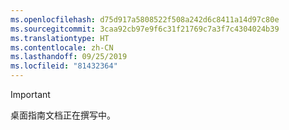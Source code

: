 ```yaml
---
ms.openlocfilehash: d75d917a5808522f508a242d6c8411a14d97c80e
ms.sourcegitcommit: 3caa92cb97e9f6c31f21769c7a3f7c4304024b39
ms.translationtype: HT
ms.contentlocale: zh-CN
ms.lasthandoff: 09/25/2019
ms.locfileid: "81432364"
---
```


> [!IMPORTANT]
> 桌面指南文档正在撰写中。
